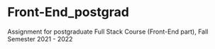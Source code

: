 # Front-End_postgrad
Assignment for postgraduate Full Stack Course (Front-End part), Fall Semester 2021 - 2022
